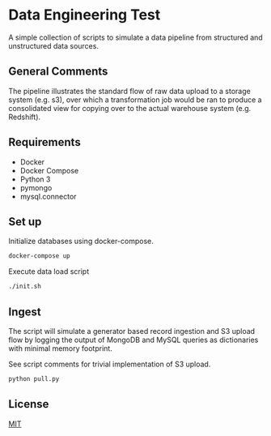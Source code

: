 # Data Engineering Test

A simple collection of scripts to simulate a data pipeline from structured and unstructured data sources.

## General Comments 

The pipeline illustrates the standard flow of raw data upload to a storage system (e.g. s3), over which a transformation job would be ran to produce a consolidated view for copying over to the actual warehouse system (e.g. Redshift).

## Requirements

- Docker
- Docker Compose
- Python 3
- pymongo
- mysql.connector


## Set up

Initialize databases using docker-compose.

```bash
docker-compose up
```

Execute data load script
```bash
./init.sh
```

## Ingest

The script will simulate a generator based record ingestion and S3 upload flow by logging the output of MongoDB and MySQL queries as dictionaries with minimal memory footprint. 

See script comments for trivial implementation of S3 upload.

```python
python pull.py
```

## License
[MIT](https://choosealicense.com/licenses/mit/)